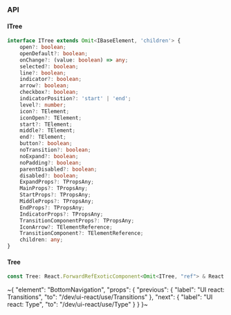 

### API

#### ITree

```ts
interface ITree extends Omit<IBaseElement, 'children'> {
    open?: boolean;
    openDefault?: boolean;
    onChange?: (value: boolean) => any;
    selected?: boolean;
    line?: boolean;
    indicator?: boolean;
    arrow?: boolean;
    checkbox?: boolean;
    indicatorPosition?: 'start' | 'end';
    level?: number;
    icon?: TElement;
    iconOpen?: TElement;
    start?: TElement;
    middle?: TElement;
    end?: TElement;
    button?: boolean;
    noTransition?: boolean;
    noExpand?: boolean;
    noPadding?: boolean;
    parentDisabled?: boolean;
    disabled?: boolean;
    ExpandProps?: TPropsAny;
    MainProps?: TPropsAny;
    StartProps?: TPropsAny;
    MiddleProps?: TPropsAny;
    EndProps?: TPropsAny;
    IndicatorProps?: TPropsAny;
    TransitionComponentProps?: TPropsAny;
    IconArrow?: TElementReference;
    TransitionComponent?: TElementReference;
    children: any;
}
```

#### Tree

```ts
const Tree: React.ForwardRefExoticComponent<Omit<ITree, "ref"> & React.RefAttributes<unknown>>;
```


~{
  "element": "BottomNavigation",
  "props": {
    "previous": {
      "label": "UI react: Transitions",
      "to": "/dev/ui-react/use/Transitions"
    },
    "next": {
      "label": "UI react: Type",
      "to": "/dev/ui-react/use/Type"
    }
  }
}~
